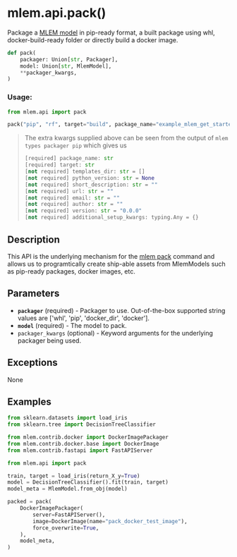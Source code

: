 # mlem.api.pack()

Package a [MLEM model](/doc/user-guide/mlem-abcs#modeltype) in pip-ready format, a built package using whl, docker-build-ready folder or directly build a docker image.

```py
def pack(
    packager: Union[str, Packager],
    model: Union[str, MlemModel],
    **packager_kwargs,
)
```

### Usage:

```py
from mlem.api import pack

pack("pip", "rf", target="build", package_name="example_mlem_get_started")
```

> The extra kwargs supplied above can be seen from the output of `mlem types packager pip` which gives us
> ```py
> [required] package_name: str
> [required] target: str
> [not required] templates_dir: str = []
> [not required] python_version: str = None
> [not required] short_description: str = ""
> [not required] url: str = ""
> [not required] email: str = ""
> [not required] author: str = ""
> [not required] version: str = "0.0.0"
> [not required] additional_setup_kwargs: typing.Any = {}
> ```

## Description

This API is the underlying mechanism for the [mlem pack](/doc/command-reference/pack) command and allows us to programtically create ship-able assets from MlemModels such as pip-ready packages, docker images, etc.

## Parameters

- **`packager`** (required) - Packager to use. Out-of-the-box supported string values are ['whl', 'pip', 'docker_dir', 'docker'].
- **`model`** (required) - The model to pack.
- `packager_kwargs` (optional) - Keyword arguments for the underlying packager being used.

## Exceptions

None

## Examples

```py
from sklearn.datasets import load_iris
from sklearn.tree import DecisionTreeClassifier

from mlem.contrib.docker import DockerImagePackager
from mlem.contrib.docker.base import DockerImage
from mlem.contrib.fastapi import FastAPIServer

from mlem.api import pack

train, target = load_iris(return_X_y=True)
model = DecisionTreeClassifier().fit(train, target)
model_meta = MlemModel.from_obj(model)

packed = pack(
    DockerImagePackager(
        server=FastAPIServer(),
        image=DockerImage(name="pack_docker_test_image"),
        force_overwrite=True,
    ),
    model_meta,
)
```

